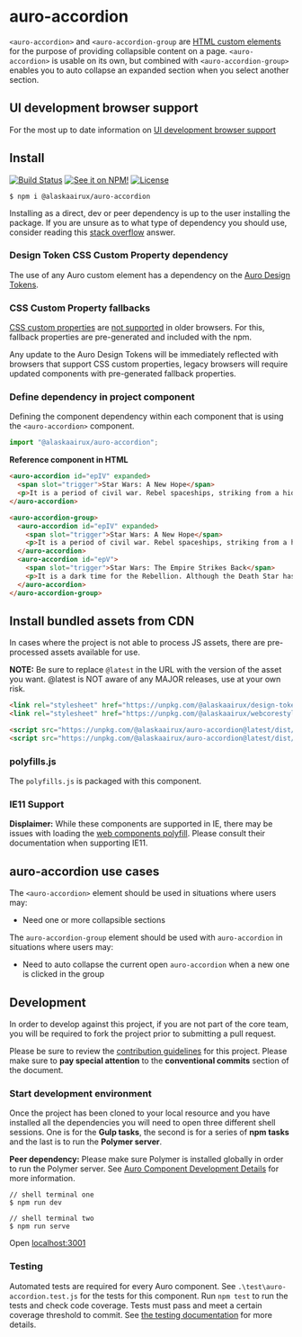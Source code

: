 # auro-accordion

`<auro-accordion>` and `<auro-accordion-group` are [HTML custom elements](https://developer.mozilla.org/en-US/docs/Web/Web_Components/Using_custom_elements) for the purpose of providing collapsible content on a page. `<auro-accordion>` is usable on its own, but combined with `<auro-accordion-group>` enables you to auto collapse an expanded section when you select another section.

## UI development browser support

For the most up to date information on [UI development browser support](https://auro.alaskaair.com/support/browsersSupport)

## Install

[![Build Status](https://img.shields.io/github/workflow/status/AlaskaAirlines/auro-accordion/Test%20and%20publish?branch=master&style=for-the-badge)](https://github.com/AlaskaAirlines/auro-accordion/actions?query=workflow%3A%22test+and+publish%22)
[![See it on NPM!](https://img.shields.io/npm/v/@alaskaairux/auro-accordion?style=for-the-badge&color=orange)](https://www.npmjs.com/package/@alaskaairux/auro-accordion)
[![License](https://img.shields.io/npm/l/@alaskaairux/auro-accordion?color=blue&style=for-the-badge)](https://www.apache.org/licenses/LICENSE-2.0)

```shell
$ npm i @alaskaairux/auro-accordion
```

Installing as a direct, dev or peer dependency is up to the user installing the package. If you are unsure as to what type of dependency you should use, consider reading this [stack overflow](https://stackoverflow.com/questions/18875674/whats-the-difference-between-dependencies-devdependencies-and-peerdependencies) answer.

### Design Token CSS Custom Property dependency

The use of any Auro custom element has a dependency on the [Auro Design Tokens](https://auro.alaskaair.com/getting-started/developers/design-tokens).

### CSS Custom Property fallbacks

[CSS custom properties](https://developer.mozilla.org/en-US/docs/Web/CSS/Using_CSS_custom_properties) are [not supported](https://auro.alaskaair.com/support/custom-properties) in older browsers. For this, fallback properties are pre-generated and included with the npm.

Any update to the Auro Design Tokens will be immediately reflected with browsers that support CSS custom properties, legacy browsers will require updated components with pre-generated fallback properties.

### Define dependency in project component

Defining the component dependency within each component that is using the `<auro-accordion>` component.

```javascript
import "@alaskaairux/auro-accordion";
```

**Reference component in HTML**

```html
<auro-accordion id="epIV" expanded>
  <span slot="trigger">Star Wars: A New Hope</span>
  <p>It is a period of civil war. Rebel spaceships, striking from a hidden base, have won their first victory against the evil Galactic Empire.</p>
</auro-accordion>
```

```html
<auro-accordion-group>
  <auro-accordion id="epIV" expanded>
    <span slot="trigger">Star Wars: A New Hope</span>
    <p>It is a period of civil war. Rebel spaceships, striking from a hidden base, have won their first victory against the evil Galactic Empire.</p>
  </auro-accordion>
  <auro-accordion id="epV">
    <span slot="trigger">Star Wars: The Empire Strikes Back</span>
    <p>It is a dark time for the Rebellion. Although the Death Star has been destroyed, Imperial troops have driven the Rebel forces from their hidden base and pursued them across the galaxy.</p>
  </auro-accordion>
</auro-accordion-group>
```

## Install bundled assets from CDN

In cases where the project is not able to process JS assets, there are pre-processed assets available for use.

**NOTE:** Be sure to replace `@latest` in the URL with the version of the asset you want. @latest is NOT aware of any MAJOR releases, use at your own risk.

```html
<link rel="stylesheet" href="https://unpkg.com/@alaskaairux/design-tokens@latest/dist/tokens/CSSCustomProperties.css" />
<link rel="stylesheet" href="https://unpkg.com/@alaskaairux/webcorestylesheets@latest/dist/bundled/essentials.css" />

<script src="https://unpkg.com/@alaskaairux/auro-accordion@latest/dist/auro-accordion__bundled.es5.js" nomodule></script>
<script src="https://unpkg.com/@alaskaairux/auro-accordion@latest/dist/auro-accordion__bundled.js" type="module"></script>
```

### polyfills.js

The `polyfills.js` is packaged with this component.

### IE11 Support

**Displaimer:** While these components are supported in IE, there may be issues with loading the [web components polyfill](https://www.webcomponents.org/polyfills). Please consult their documentation when supporting IE11.


## auro-accordion use cases

The `<auro-accordion>` element should be used in situations where users may:

* Need one or more collapsible sections

The `auro-accordion-group` element should be used with `auro-accordion` in situations where users may:

* Need to auto collapse the current open `auro-accordion` when a new one is clicked in the group

## Development

In order to develop against this project, if you are not part of the core team, you will be required to fork the project prior to submitting a pull request.

Please be sure to review the [contribution guidelines](https://auro.alaskaair.com/getting-started/developers/contributing) for this project. Please make sure to **pay special attention** to the **conventional commits** section of the document.

### Start development environment

Once the project has been cloned to your local resource and you have installed all the dependencies you will need to open three different shell sessions. One is for the **Gulp tasks**, the second is for a series of **npm tasks** and the last is to run the **Polymer server**.

**Peer dependency:** Please make sure Polymer is installed globally in order to run the Polymer server. See [Auro Component Development Details](https://github.com/AlaskaAirlines/auro_docs/blob/master/src/TECH_DETAILS.md) for more information.

```shell
// shell terminal one
$ npm run dev

// shell terminal two
$ npm run serve
```

Open [localhost:3001](http://localhost:8000/)

### Testing
Automated tests are required for every Auro component. See `.\test\auro-accordion.test.js` for the tests for this component. Run `npm test` to run the tests and check code coverage. Tests must pass and meet a certain coverage threshold to commit. See [the testing documentation](https://auro.alaskaair.com/support/tests) for more details.
